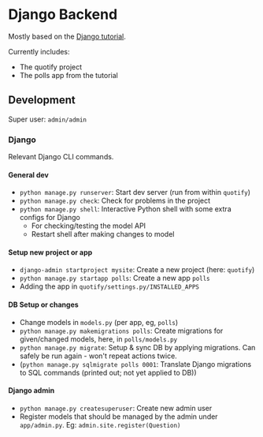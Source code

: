 # Django Backend

Mostly based on the [Django tutorial](https://docs.djangoproject.com/en/3.0/intro/tutorial01/).

Currently includes:

* The quotify project
* The polls app from the tutorial

## Development

Super user: `admin/admin`

### Django

Relevant Django CLI commands.

#### General dev

* `python manage.py runserver`: Start dev server (run from within `quotify`)
* `python manage.py check`: Check for problems in the project
* `python manage.py shell`: Interactive Python shell with some extra configs for Django
    * For checking/testing the model API
    * Restart shell after making changes to model

#### Setup new project or app

* `django-admin startproject mysite`: Create a new project (here: `quotify`)
* `python manage.py startapp polls`: Create a new app `polls`
* Adding the app in `quotify/settings.py/INSTALLED_APPS`

#### DB Setup or changes

* Change models in `models.py` (per app, eg, `polls`)
* `python manage.py makemigrations polls`: Create migrations for given/changed models, here, in `polls/models.py` 
* `python manage.py migrate`: Setup & sync DB by applying migrations. Can safely be run again - won't repeat actions twice.
* (`python manage.py sqlmigrate polls 0001`: Translate Django migrations to SQL commands (printed out; not yet applied to DB))

#### Django admin

* `python manage.py createsuperuser`: Create new admin user
* Register models that should be managed by the admin under `app/admin.py`. Eg: `admin.site.register(Question)`

